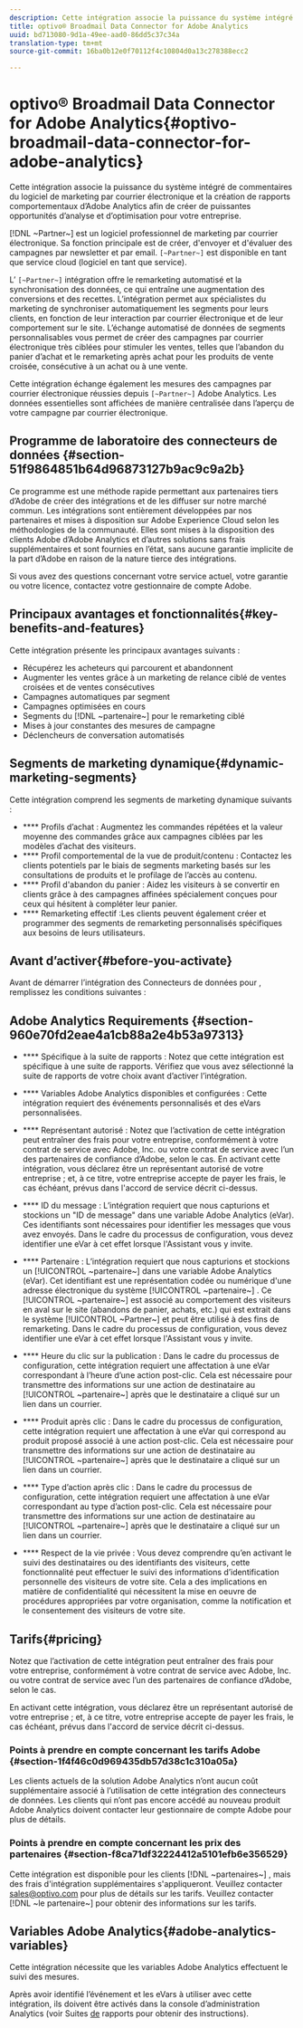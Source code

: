 ```yaml
---
description: Cette intégration associe la puissance du système intégré de commentaires du logiciel de marketing par courrier électronique et la création de rapports comportementaux d’Adobe Analytics afin de créer de puissantes opportunités d’analyse et d’optimisation pour votre entreprise.
title: optivo® Broadmail Data Connector for Adobe Analytics
uuid: bd713080-9d1a-49ee-aad0-86dd5c37c34a
translation-type: tm+mt
source-git-commit: 16ba0b12e0f70112f4c10804d0a13c278388ecc2

---
```



# optivo® Broadmail Data Connector for Adobe Analytics{#optivo-broadmail-data-connector-for-adobe-analytics}

Cette intégration associe la puissance du système intégré de commentaires du logiciel de marketing par courrier électronique et la création de rapports comportementaux d’Adobe Analytics afin de créer de puissantes opportunités d’analyse et d’optimisation pour votre entreprise.

[!DNL ~Partner~] est un logiciel professionnel de marketing par courrier électronique. Sa fonction principale est de créer, d'envoyer et d'évaluer des campagnes par newsletter et par email. `[~Partner~]` est disponible en tant que service cloud (logiciel en tant que service).

L’ `[~Partner~]` intégration offre le remarketing automatisé et la synchronisation des données, ce qui entraîne une augmentation des conversions et des recettes. L’intégration permet aux spécialistes du marketing de synchroniser automatiquement les segments pour leurs clients, en fonction de leur interaction par courrier électronique et de leur comportement sur le site. L’échange automatisé de données de segments personnalisables vous permet de créer des campagnes par courrier électronique très ciblées pour stimuler les ventes, telles que l’abandon du panier d’achat et le remarketing après achat pour les produits de vente croisée, consécutive à un achat ou à une vente.

Cette intégration échange également les mesures des campagnes par courrier électronique réussies depuis `[~Partner~]` Adobe Analytics. Les données essentielles sont affichées de manière centralisée dans l’aperçu de votre campagne par courrier électronique.

## Programme de laboratoire des connecteurs de données {#section-51f9864851b64d96873127b9ac9c9a2b}

Ce programme est une méthode rapide permettant aux partenaires tiers d’Adobe de créer des intégrations et de les diffuser sur notre marché commun. Les intégrations sont entièrement développées par nos partenaires et mises à disposition sur Adobe Experience Cloud selon les méthodologies de la communauté. Elles sont mises à la disposition des clients Adobe d’Adobe Analytics et d’autres solutions sans frais supplémentaires et sont fournies en l’état, sans aucune garantie implicite de la part d’Adobe en raison de la nature tierce des intégrations.

Si vous avez des questions concernant votre service actuel, votre garantie ou votre licence, contactez votre gestionnaire de compte Adobe.

## Principaux avantages et fonctionnalités{#key-benefits-and-features}

Cette intégration présente les principaux avantages suivants :

* Récupérez les acheteurs qui parcourent et abandonnent
* Augmenter les ventes grâce à un marketing de relance ciblé de ventes croisées et de ventes consécutives
* Campagnes automatiques par segment
* Campagnes optimisées en cours
* Segments du [!DNL ~partenaire~] pour le remarketing ciblé
* Mises à jour constantes des mesures de campagne
* Déclencheurs de conversation automatisés

## Segments de marketing dynamique{#dynamic-marketing-segments}

Cette intégration comprend les segments de marketing dynamique suivants :

* **** Profils d’achat : Augmentez les commandes répétées et la valeur moyenne des commandes grâce aux campagnes ciblées par les modèles d’achat des visiteurs.
* **** Profil comportemental de la vue de produit/contenu : Contactez les clients potentiels par le biais de segments marketing basés sur les consultations de produits et le profilage de l’accès au contenu.
* **** Profil d'abandon du panier : Aidez les visiteurs à se convertir en clients grâce à des campagnes affinées spécialement conçues pour ceux qui hésitent à compléter leur panier.
* **** Remarketing effectif :Les clients peuvent également créer et programmer des segments de remarketing personnalisés spécifiques aux besoins de leurs utilisateurs.

## Avant d’activer{#before-you-activate}

Avant de démarrer l’intégration des Connecteurs de données pour , remplissez les conditions suivantes :

## Adobe Analytics Requirements {#section-960e70fd2eae4a1cb88a2e4b53a97313}

* **** Spécifique à la suite de rapports : Notez que cette intégration est spécifique à une suite de rapports. Vérifiez que vous avez sélectionné la suite de rapports de votre choix avant d’activer l’intégration.
* **** Variables Adobe Analytics disponibles et configurées : Cette intégration requiert des événements personnalisés et des eVars personnalisées.

* **** Représentant autorisé : Notez que l’activation de cette intégration peut entraîner des frais pour votre entreprise, conformément à votre contrat de service avec Adobe, Inc. ou votre contrat de service avec l’un des partenaires de confiance d’Adobe, selon le cas. En activant cette intégration, vous déclarez être un représentant autorisé de votre entreprise ; et, à ce titre, votre entreprise accepte de payer les frais, le cas échéant, prévus dans l'accord de service décrit ci-dessus.
* **** ID du message : L’intégration requiert que nous capturions et stockions un "ID de message" dans une variable Adobe Analytics (eVar). Ces identifiants sont nécessaires pour identifier les messages que vous avez envoyés. Dans le cadre du processus de configuration, vous devez identifier une eVar à cet effet lorsque l'Assistant vous y invite.
* **** Partenaire : L’intégration requiert que nous capturions et stockions un [!UICONTROL ~partenaire~] dans une variable Adobe Analytics (eVar). Cet identifiant est une représentation codée ou numérique d'une adresse électronique du système [!UICONTROL ~partenaire~] . Ce [!UICONTROL ~partenaire~] est associé au comportement des visiteurs en aval sur le site (abandons de panier, achats, etc.) qui est extrait dans le système [!UICONTROL ~Partner~] et peut être utilisé à des fins de remarketing. Dans le cadre du processus de configuration, vous devez identifier une eVar à cet effet lorsque l'Assistant vous y invite.
* **** Heure du clic sur la publication : Dans le cadre du processus de configuration, cette intégration requiert une affectation à une eVar correspondant à l’heure d’une action post-clic. Cela est nécessaire pour transmettre des informations sur une action de destinataire au [!UICONTROL ~partenaire~] après que le destinataire a cliqué sur un lien dans un courrier.

* **** Produit après clic : Dans le cadre du processus de configuration, cette intégration requiert une affectation à une eVar qui correspond au produit proposé associé à une action post-clic. Cela est nécessaire pour transmettre des informations sur une action de destinataire au [!UICONTROL ~partenaire~] après que le destinataire a cliqué sur un lien dans un courrier.

* **** Type d’action après clic : Dans le cadre du processus de configuration, cette intégration requiert une affectation à une eVar correspondant au type d’action post-clic. Cela est nécessaire pour transmettre des informations sur une action de destinataire au [!UICONTROL ~partenaire~] après que le destinataire a cliqué sur un lien dans un courrier.

* **** Respect de la vie privée : Vous devez comprendre qu’en activant le suivi des destinataires ou des identifiants des visiteurs, cette fonctionnalité peut effectuer le suivi des informations d’identification personnelle des visiteurs de votre site. Cela a des implications en matière de confidentialité qui nécessitent la mise en oeuvre de procédures appropriées par votre organisation, comme la notification et le consentement des visiteurs de votre site.

## Tarifs{#pricing}

 Notez que l’activation de cette intégration peut entraîner des frais pour votre entreprise, conformément à votre contrat de service avec Adobe, Inc. ou votre contrat de service avec l’un des partenaires de confiance d’Adobe, selon le cas.

En activant cette intégration, vous déclarez être un représentant autorisé de votre entreprise ; et, à ce titre, votre entreprise accepte de payer les frais, le cas échéant, prévus dans l'accord de service décrit ci-dessus.

### Points à prendre en compte concernant les tarifs Adobe {#section-1f4f46c0d969435db57d38c1c310a05a}

Les clients actuels de la solution Adobe Analytics n’ont aucun coût supplémentaire associé à l’utilisation de cette intégration des connecteurs de données. Les clients qui n’ont pas encore accédé au nouveau produit Adobe Analytics doivent contacter leur gestionnaire de compte Adobe pour plus de détails.

### Points à prendre en compte concernant les prix des partenaires {#section-f8ca71df32224412a5101efb6e356529}

Cette intégration est disponible pour les clients [!DNL ~partenaires~] , mais des frais d'intégration supplémentaires s'appliqueront. Veuillez contacter sales@optivo.com pour plus de détails sur les tarifs. Veuillez contacter [!DNL ~le partenaire~] pour obtenir des informations sur les tarifs.

## Variables Adobe Analytics{#adobe-analytics-variables}

Cette intégration nécessite que les variables Adobe Analytics effectuent le suivi des mesures.

Après avoir identifié l’événement et les eVars à utiliser avec cette intégration, ils doivent être activés dans la console d’administration Analytics (voir Suites [de](https://docs.adobe.com/content/help/en/analytics/admin/manage-report-suites/report-suites-admin.html) rapports pour obtenir des instructions).
